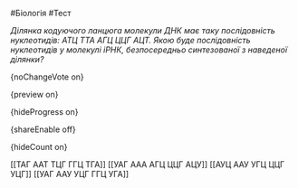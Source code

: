 #Біологія #Тест

*Ділянка кодуючого ланцюга молекули ДНК має таку послідовність нуклеотидів: АТЦ ТТА АГЦ ЦЦГ АЦТ. Якою буде послідовність нуклеотидів у молекулі іРНК, безпосередньо синтезованої з наведеної ділянки?*

{noChangeVote on}

{preview on}

{hideProgress on}

{shareEnable off}

{hideCount on}

[[ТАГ ААТ ТЦГ ГГЦ ТГА]]
[[УАГ ААА АГЦ ЦЦГ АЦУ]]
[[АУЦ ААУ УГЦ ЦЦГ УЦГ]]
[[УАГ ААУ УЦГ ГГЦ УГА]]

